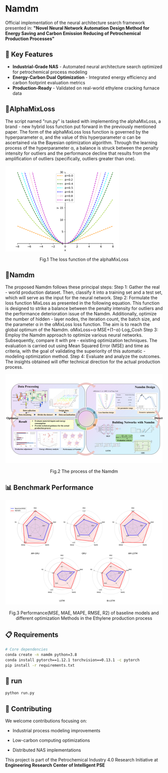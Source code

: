 # Namdm

Official implementation of the neural architecture search framework presented in:  **"Novel Neural Network Automation Design Method for Energy Saving and Carbon Emission Reducing of Petrochemical Production Processes"**

## 🚀 Key Features

- **Industrial-Grade NAS** - Automated neural architecture search optimized for petrochemical process modeling
- **Energy-Carbon Dual Optimization** - Integrated energy efficiency and carbon footprint evaluation metrics
- **Production-Ready** - Validated on real-world ethylene cracking furnace data



## 📜AlphaMixLoss

The script named "run.py" is tasked with implementing the alphaMixLoss, a brand - new hybrid loss function put forward in the previously mentioned paper. The form of the alphaMixLoss loss function is governed by the hyperparameter α, and the value of this hyperparameter α can be ascertained via the Bayesian optimization algorithm. Through the learning process of the hyperparameter α, a balance is struck between the penalty intensity for outliers and the performance decline that results from the amplification of outliers (specifically, outliers greater than one).

![image-20250327212043397](pic/1743086078280.jpg)

<center>
    Fig.1 The loss function of the alphaMixLoss
</center>


## 🔖Namdm

The proposed Namdm follows these principal steps:
Step 1: Gather the real - world production dataset. Then, classify it into a training set and a test set, which will serve as the input for the neural network.
Step 2: Formulate the loss function MixLoss as presented in the following equation. This function is designed to strike a balance between the penalty intensity for outliers and the performance deterioration issue of the Namdm. Additionally, optimize the number of hidden - layer nodes, the iteration count, the batch size, and the parameter α in the αMixLoss loss function. The aim is to reach the global optimum of the Namdm.
αMixLoss=α⋅MSE+(1−α)⋅Log_Cosh
Step 3: Employ the Namdm approach to optimize various neural networks. Subsequently, compare it with pre - existing optimization techniques. The evaluation is carried out using Mean Squared Error (MSE) and time as criteria, with the goal of validating the superiority of this automatic - modeling optimization method.
Step 4: Evaluate and analyze the outcomes. The insights obtained will offer technical direction for the actual production process.

![image-20250327215406501](pic/Namdm.png)

<center>
    Fig.2 The process of the Namdm
</center>


## 📊 Benchmark Performance

![image-20250327215234019](pic/Figure_1.png)

<center>
    Fig.3 Performance(MSE, MAE, MAPE, RMSE, R2) of baseline models and different optimization Methods in the Ethylene production process
</center>



## 📋 Requirements

```bash
# Core dependencies
conda create -n namdm python=3.8
conda install pytorch==1.12.1 torchvision==0.13.1 -c pytorch
pip install -r requirements.txt
```

## 🧪 run

```bash
python run.py
```

## 🤝 Contributing

We welcome contributions focusing on:

+ Industrial process modeling improvements

+ Low-carbon computing optimizations

+ Distributed NAS implementations

This project is part of the Petrochemical Industry 4.0 Research Initiative at **Engineering Research Center of Intelligent PSE**

